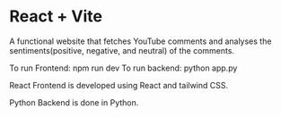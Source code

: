 # React + Vite
A functional website that fetches YouTube comments and analyses the sentiments(positive, negative, and neutral) of the comments.

To run Frontend: npm run dev
To run backend: python app.py

React
Frontend is developed using React and tailwind CSS.

Python 
Backend is done in Python.

